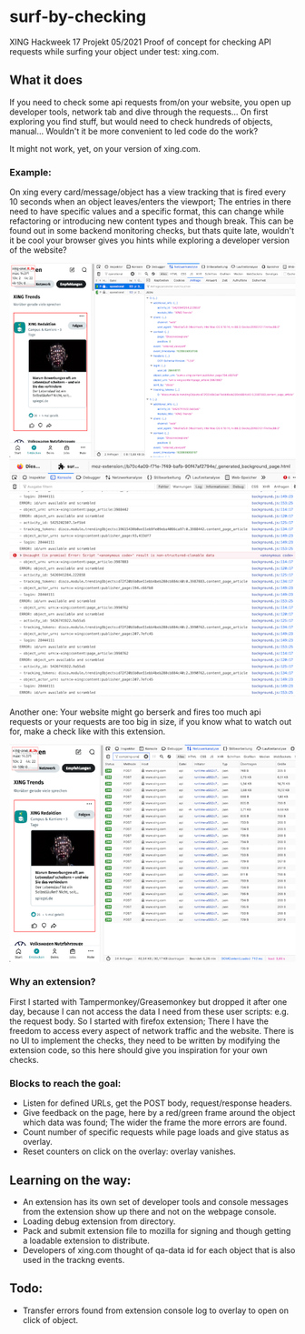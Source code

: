 # surf-by-checking

XING Hackweek 17 Projekt 05/2021
Proof of concept for checking API requests while surfing your object under test: xing.com.

## What it does

If you need to check some api requests from/on your website, you open up developer tools, network tab and dive through the requests...
On first exploring you find stuff, but would need to check hundreds of objects, manual...
Wouldn't it be more convenient to led code do the work?

It might not work, yet, on your version of xing.com.

### Example:
On xing every card/message/object has a view tracking that is fired every 10 seconds when an object leaves/enters the viewport;
The entries in there need to have specific values and a specific format, this can change while refactoring or introducing new content types and though break.
This can be found out in some backend monitoring checks, but thats quite late, wouldn't it be cool your browser gives you hints while exploring a developer version of the website?

![Website with tracking data request](https://raw.githubusercontent.com/bosb/surf-by-checking/main/docs/images/operational-fe.png)
![Results on extension console](https://raw.githubusercontent.com/bosb/surf-by-checking/main/docs/images/operational-ext.png)

Another one:
Your website might go berserk and fires too much api requests or your requests are too big in size, if you know what to watch out for, make a check like with this extension.

![API requests in network tab](https://raw.githubusercontent.com/bosb/surf-by-checking/main/docs/images/xing-one.png)

### Why an extension?
First I started with Tampermonkey/Greasemonkey but dropped it after one day, because I can not access the data I need from these user scripts: e.g. the request body.
So I started with firefox extension; There I have the freedom to access every aspect of network traffic and the website.
There is no UI to implement the checks, they need to be written by modifying the extension code, so this here should give you inspiration for your own checks.

### Blocks to reach the goal:
- Listen for defined URLs, get the POST body, request/response headers.
- Give feedback on the page, here by a red/green frame around the object which data was found;
  The wider the frame the more errors are found.
- Count number of specific requests while page loads and give status as overlay.
- Reset counters on click on the overlay: overlay vanishes.

## Learning on the way:
- An extension has its own set of developer tools and console messages from the extension show up there and not on the webpage console.
- Loading debug extension from directory.
- Pack and submit extension file to mozilla for signing and though getting a loadable extension to distribute.
- Developers of xing.com thought of qa-data id for each object that is also used in the trackng events.

## Todo:
- Transfer errors found from extension console log to overlay to open on click of object.

